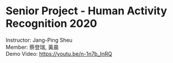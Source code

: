 # Senior Project - Human Activity Recognition 2020
Instructor: Jang-Ping Sheu  
Member: 蔡登瑞, 黃晨  
Demo Video: https://youtu.be/n-1n7b_InRQ
